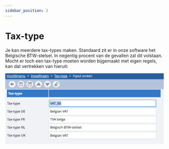 ```yaml
---
sidebar_position: 2
---
```


# Tax-type

Je kan meerdere tax-types maken. Standaard zit er in onze software het Belgische BTW-stelsel. In negentig procent van de gevallen zal dit volstaan. Mocht er toch een tax-type moeten worden bijgemaakt met eigen regels, kan dat vertrekken van hieruit: 


![alt text](/img/images/image112.png)


